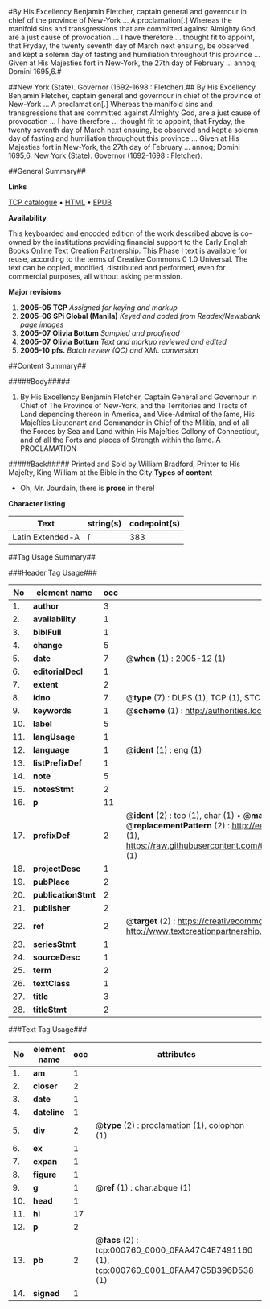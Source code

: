 #By His Excellency Benjamin Fletcher, captain general and governour in chief of the province of New-York ... A proclamation[.] Whereas the manifold sins and transgressions that are committed against Almighty God, are a just cause of provocation ... I have therefore ... thought fit to appoint, that Fryday, the twenty seventh day of March next ensuing, be observed and kept a solemn day of fasting and humiliation throughout this province ... Given at His Majesties fort in New-York, the 27th day of February ... annoq; Domini 1695,6.#

##New York (State). Governor (1692-1698 : Fletcher).##
By His Excellency Benjamin Fletcher, captain general and governour in chief of the province of New-York ... A proclamation[.] Whereas the manifold sins and transgressions that are committed against Almighty God, are a just cause of provocation ... I have therefore ... thought fit to appoint, that Fryday, the twenty seventh day of March next ensuing, be observed and kept a solemn day of fasting and humiliation throughout this province ... Given at His Majesties fort in New-York, the 27th day of February ... annoq; Domini 1695,6.
New York (State). Governor (1692-1698 : Fletcher).

##General Summary##

**Links**

[TCP catalogue](http://www.ota.ox.ac.uk/tcp/)  • 
[HTML](http://tei.it.ox.ac.uk/tcp/Texts-HTML/free/N00/N00624.html)  • 
[EPUB](http://tei.it.ox.ac.uk/tcp/Texts-EPUB/free/N00/N00624.epub)

**Availability**

This keyboarded and encoded edition of the
	       work described above is co-owned by the institutions
	       providing financial support to the Early English Books
	       Online Text Creation Partnership. This Phase I text is
	       available for reuse, according to the terms of Creative
	       Commons 0 1.0 Universal. The text can be copied,
	       modified, distributed and performed, even for
	       commercial purposes, all without asking permission.

**Major revisions**

1. __2005-05__ __TCP__ *Assigned for keying and markup*
1. __2005-06__ __SPi Global (Manila)__ *Keyed and coded from Readex/Newsbank page images*
1. __2005-07__ __Olivia Bottum__ *Sampled and proofread*
1. __2005-07__ __Olivia Bottum__ *Text and markup reviewed and edited*
1. __2005-10__ __pfs.__ *Batch review (QC) and XML conversion*

##Content Summary##

#####Body#####

1.  By His Excellency Benjamin Fletcher, Captain General and Governour in Chief of The Province of New-York, and the Territories and Tracts of Land depending thereon in America, and Vice-Admiral of the ſame, His Majeſties Lieutenant and Commander in Chief of the Militia, and of all the Forces by Sea and Land within His Majeſties Collony of Connecticut, and of all the Forts and places of Strength within the ſame. A PROCLAMATION

#####Back#####
Printed and Sold by William Bradford, Printer to His Majeſty, King William at the Bible in the City 
**Types of content**

  * Oh, Mr. Jourdain, there is **prose** in there!

**Character listing**


|Text|string(s)|codepoint(s)|
|---|---|---|
|Latin Extended-A|ſ|383|

##Tag Usage Summary##

###Header Tag Usage###

|No|element name|occ|attributes|
|---|---|---|---|
|1.|__author__|3||
|2.|__availability__|1||
|3.|__biblFull__|1||
|4.|__change__|5||
|5.|__date__|7| @__when__ (1) : 2005-12 (1)|
|6.|__editorialDecl__|1||
|7.|__extent__|2||
|8.|__idno__|7| @__type__ (7) : DLPS (1), TCP (1), STC (2), NOTIS (1), IMAGE-SET (1), EVANS-CITATION (1)|
|9.|__keywords__|1| @__scheme__ (1) : http://authorities.loc.gov/ (1)|
|10.|__label__|5||
|11.|__langUsage__|1||
|12.|__language__|1| @__ident__ (1) : eng (1)|
|13.|__listPrefixDef__|1||
|14.|__note__|5||
|15.|__notesStmt__|2||
|16.|__p__|11||
|17.|__prefixDef__|2| @__ident__ (2) : tcp (1), char (1)  •  @__matchPattern__ (2) : ([0-9\-]+):([0-9IVX]+) (1), (.+) (1)  •  @__replacementPattern__ (2) : http://eebo.chadwyck.com/downloadtiff?vid=$1&page=$2 (1), https://raw.githubusercontent.com/textcreationpartnership/Texts/master/tcpchars.xml#$1 (1)|
|18.|__projectDesc__|1||
|19.|__pubPlace__|2||
|20.|__publicationStmt__|2||
|21.|__publisher__|2||
|22.|__ref__|2| @__target__ (2) : https://creativecommons.org/publicdomain/zero/1.0/ (1), http://www.textcreationpartnership.org/docs/. (1)|
|23.|__seriesStmt__|1||
|24.|__sourceDesc__|1||
|25.|__term__|2||
|26.|__textClass__|1||
|27.|__title__|3||
|28.|__titleStmt__|2||


###Text Tag Usage###

|No|element name|occ|attributes|
|---|---|---|---|
|1.|__am__|1||
|2.|__closer__|2||
|3.|__date__|1||
|4.|__dateline__|1||
|5.|__div__|2| @__type__ (2) : proclamation (1), colophon (1)|
|6.|__ex__|1||
|7.|__expan__|1||
|8.|__figure__|1||
|9.|__g__|1| @__ref__ (1) : char:abque (1)|
|10.|__head__|1||
|11.|__hi__|17||
|12.|__p__|2||
|13.|__pb__|2| @__facs__ (2) : tcp:000760_0000_0FAA47C4E7491160 (1), tcp:000760_0001_0FAA47C5B396D538 (1)|
|14.|__signed__|1||
